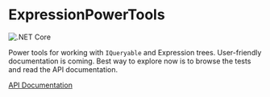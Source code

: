 # ExpressionPowerTools

![.NET Core](https://github.com/JeremyLikness/ExpressionPowerTools/workflows/.NET%20Core/badge.svg)

Power tools for working with `IQueryable` and Expression trees. User-friendly documentation is coming. Best way to explore now is to browse the tests and read the API documentation.

[API Documentation](docs/index.md)
